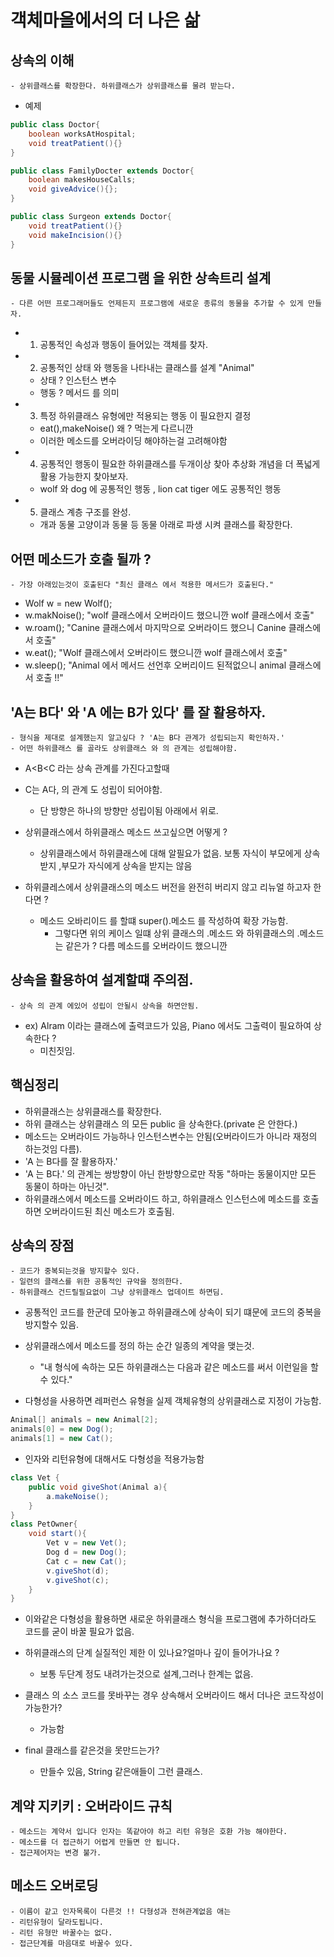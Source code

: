 # 객체마을에서의 더 나은 삶

## 상속의 이해

    - 상위클래스를 확장한다. 하위클래스가 상위클래스를 물려 받는다.

- 예제

```java
public class Doctor{
    boolean worksAtHospital;
    void treatPatient(){}
}

public class FamilyDocter extends Doctor{
    boolean makesHouseCalls;
    void giveAdvice(){};
}

public class Surgeon extends Doctor{
    void treatPatient(){}
    void makeIncision(){}
}
```

## 동물 시뮬레이션 프로그램 을 위한 상속트리 설계

    - 다른 어떤 프로그래머들도 언제든지 프로그램에 새로운 종류의 동물을 추가할 수 있게 만들자.

- 1. 공통적인 속성과 행동이 들어있는 객체를 찾자.

- 2. 공통적인 상태 와 행동을 나타내는 클래스를 설계 "Animal"

  - 상태 ? 인스턴스 변수
  - 행동 ? 메서드 를 의미

- 3. 특정 하위클래스 유형에만 적용되는 행동 이 필요한지 결정

  - eat(),makeNoise() 왜 ? 먹는게 다르니깐
  - 이러한 메소드를 오버라이딩 해야하는걸 고려해야함

- 4. 공통적인 행동이 필요한 하위클래스를 두개이상 찾아 추상화 개념을 더 폭넓게 활용 가능한지 찾아보자.

  - wolf 와 dog 에 공통적인 행동 , lion cat tiger 에도 공통적인 행동

- 5. 클래스 계층 구조를 완성.
  - 개과 동물 고양이과 동물 등 동물 아래로 파생 시켜 클래스를 확장한다.

## 어떤 메소드가 호출 될까 ?

    - 가장 아래있는것이 호출된다 "최신 클래스 에서 적용한 메서드가 호출된다."

- Wolf w = new Wolf();
- w.makNoise(); "wolf 클래스에서 오버라이드 했으니깐 wolf 클래스에서 호출"
- w.roam(); "Canine 클래스에서 마지막으로 오버라이드 했으니 Canine 클래스에서 호출"
- w.eat(); "Wolf 클래스에서 오버라이드 했으니깐 wolf 클래스에서 호출"
- w.sleep(); "Animal 에서 메서드 선언후 오버리이드 된적없으니 animal 클래스에서 호출 !!"

## 'A는 B다' 와 'A 에는 B가 있다' 를 잘 활용하자.

    - 형식을 제대로 설계했는지 알고싶다 ? 'A는 B다 관계가 성립되는지 확인하자.'
    - 어떤 하위클래스 를 골라도 상위클래스 와 의 관계는 성립해야함.

- A<B<C 라는 상속 관계를 가진다고할때
- C는 A다, 의 관계 도 성립이 되어야함.

  - 단 방향은 하나의 방향만 성립이됨 아래에서 위로.

- 상위클래스에서 하위클래스 메소드 쓰고싶으면 어떻게 ?

  - 상위클래스에서 하위클래스에 대해 알필요가 없음. 보통 자식이 부모에게 상속받지 ,부모가 자식에게 상속을 받지는 않음

- 하위클레스에서 상위클래스의 메소드 버전을 완전히 버리지 않고 리뉴얼 하고자 한다면 ?
  - 메소드 오바리이드 를 할떄 super().메소드 를 작성하여 확장 가능함.
    - 그렇다면 위의 케이스 일떄 상위 클래스의 .메소드 와 하위클래스의 .메소드 는 같은가 ? 다름 메소드를 오버라이드 했으니깐

## 상속을 활용하여 설계할떄 주의점.

    - 상속 의 관계 에있어 성립이 안될시 상속을 하면안됨.

- ex) Alram 이라는 클래스에 출력코드가 있음, Piano 에서도 그출력이 필요하여 상속한다 ?
  - 미친짓임.

## 핵심정리

- 하위클래스는 상위클래스를 확장한다.
- 하위 클래스는 상위클래스 의 모든 public 을 상속한다.(private 은 안한다.)
- 메소드는 오버라이드 가능하나 인스턴스변수는 안됨(오버라이드가 아니라 재정의 하는것임 다름).
- 'A 는 B다를 잘 활용하자.'
- 'A 는 B다.' 의 관계는 쌍방향이 아닌 한방향으로만 작동 "하마는 동물이지만 모든 동물이 하마는 아닌것".
- 하위클래스에서 메소드를 오버라이드 하고, 하위클래스 인스턴스에 메소드를 호출하면 오버라이드된 최신 메소드가 호출됨.

## 상속의 장점

    - 코드가 중복되는것을 방지할수 있다.
    - 일련의 클래스를 위한 공통적인 규악을 정의한다.
    - 하위클래스 건드릴필요없이 그냥 상위클래스 업데이트 하면딤.

- 공통적인 코드를 한군데 모아놓고 하위클래스에 상속이 되기 떄문에 코드의 중복을 방지할수 있음.
- 상위클래스에서 메소드를 정의 하는 순간 일종의 계약을 맺는것.

  - "내 형식에 속하는 모든 하위클래스는 다음과 같은 메소드를 써서 이런일을 할수 있다."

- 다형성을 사용하면 레퍼런스 유형을 실제 객체유형의 상위클래스로 지정이 가능함.

```java
Animal[] animals = new Animal[2];
animals[0] = new Dog();
animals[1] = new Cat();
```

- 인자와 리턴유형에 대해서도 다형성을 적용가능함

```java
class Vet {
    public void giveShot(Animal a){
        a.makeNoise();
    }
}
class PetOwner{
    void start(){
        Vet v = new Vet();
        Dog d = new Dog();
        Cat c = new Cat();
        v.giveShot(d);
        v.giveShot(c);
    }
}
```

- 이와같은 다형성을 활용하면 새로운 하위클래스 형식을 프로그램에 추가하더라도 코드를 굳이 바꿀 필요가 없음.

- 하위클래스의 단계 실질적인 제한 이 있나요?얼마나 깊이 들어가나요 ?

  - 보통 두단계 정도 내려가는것으로 설계,그러나 한계는 없음.

- 클래스 의 소스 코드를 못바꾸는 경우 상속해서 오버라이드 해서 더나은 코드작성이 가능한가?

  - 가능함

- final 클래스를 같은것을 못만드는가?
  - 만들수 있음, String 같은애들이 그런 클래스.

## 계약 지키키 : 오버라이드 규칙

    - 메소드는 계약서 입니다 인자는 똑같아야 하고 리턴 유형은 호환 가능 해야한다.
    - 메소드를 더 접근하기 어렵게 만들면 안 됩니다.
    - 접근제어자는 변경 불가.

## 메소드 오버로딩

    - 이름이 같고 인자목록이 다른것 !! 다형성과 전혀관계없음 애는
    - 리턴유형이 달라도됩니다.
    - 리턴 유형만 바꿀수는 없다.
    - 접근단계를 마음대로 바꿀수 있다.
